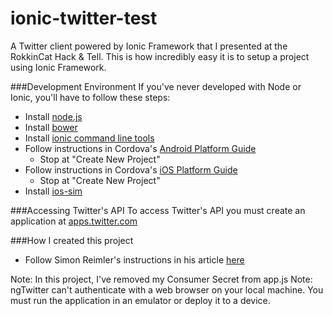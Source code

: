 ionic-twitter-test
==================

A Twitter client powered by Ionic Framework that I presented at the RokkinCat Hack & Tell. This is how incredibly easy it is to setup a project using Ionic Framework.

###Development Environment
If you've never developed with Node or Ionic, you'll have to follow these steps:
* Install [node.js](https://nodejs.org/en/)
* Install [bower](http://bower.io/)
* Install [ionic command line tools](https://www.npmjs.com/package/ionic)
* Follow instructions in Cordova's [Android Platform Guide](http://cordova.apache.org/docs/en/5.1.1/guide/platforms/android/index.html)
  * Stop at "Create New Project"
* Follow instructions in Cordova's [iOS Platform Guide](http://cordova.apache.org/docs/en/5.1.1/guide/platforms/ios/index.html)
  * Stop at "Create New Project"
* Install [ios-sim](https://www.npmjs.com/package/ios-sim)

###Accessing Twitter's API
To access Twitter's API you must create an application at [apps.twitter.com](https://apps.twitter.com/)

###How I created this project
* Follow Simon Reimler's instructions in his article [here](http://devdactic.com/twitter-rest-api-angularjs/)

Note: In this project, I've removed my Consumer Secret from app.js
Note: ngTwitter can't authenticate with a web browser on your local machine. You must run the application in an emulator or deploy it to a device.
